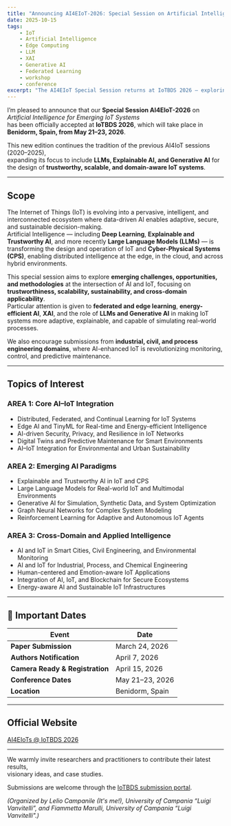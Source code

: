 ```yaml
---
title: "Announcing AI4EIoT-2026: Special Session on Artificial Intelligence for Emerging IoT Systems"
date: 2025-10-15
tags:
    - IoT 
    - Artificial Intelligence
    - Edge Computing 
    - LLM 
    - XAI 
    - Generative AI 
    - Federated Learning
    - workshop
    - conference
excerpt: "The AI4EIoT Special Session returns at IoTBDS 2026 — exploring AI, LLMs, and Generative Intelligence for next-generation IoT and cyber-physical systems."
---
```


I’m pleased to announce that our **Special Session AI4EIoT-2026** on *Artificial Intelligence for Emerging IoT Systems*  
has been officially accepted at **IoTBDS 2026**, which will take place in **Benidorm, Spain, from May 21–23, 2026**.

This new edition continues the tradition of the previous AI4IoT sessions (2020–2025),  
expanding its focus to include **LLMs, Explainable AI, and Generative AI** for the design of **trustworthy, scalable, and domain-aware IoT systems**.

---

##  Scope

The Internet of Things (IoT) is evolving into a pervasive, intelligent, and interconnected ecosystem where data-driven AI enables adaptive, secure, and sustainable decision-making.  
Artificial Intelligence — including **Deep Learning**, **Explainable and Trustworthy AI**, and more recently **Large Language Models (LLMs)** — is transforming the design and operation of IoT and **Cyber-Physical Systems (CPS)**, enabling distributed intelligence at the edge, in the cloud, and across hybrid environments.

This special session aims to explore **emerging challenges, opportunities, and methodologies** at the intersection of AI and IoT, focusing on **trustworthiness, scalability, sustainability, and cross-domain applicability**.  
Particular attention is given to **federated and edge learning**, **energy-efficient AI**, **XAI**, and the role of **LLMs and Generative AI** in making IoT systems more adaptive, explainable, and capable of simulating real-world processes.

We also encourage submissions from **industrial, civil, and process engineering domains**, where AI-enhanced IoT is revolutionizing monitoring, control, and predictive maintenance.

---

##  Topics of Interest

### AREA 1: Core AI–IoT Integration
- Distributed, Federated, and Continual Learning for IoT Systems  
- Edge AI and TinyML for Real-time and Energy-efficient Intelligence  
- AI-driven Security, Privacy, and Resilience in IoT Networks  
- Digital Twins and Predictive Maintenance for Smart Environments  
- AI–IoT Integration for Environmental and Urban Sustainability  

### AREA 2: Emerging AI Paradigms
- Explainable and Trustworthy AI in IoT and CPS  
- Large Language Models for Real-world IoT and Multimodal Environments  
- Generative AI for Simulation, Synthetic Data, and System Optimization  
- Graph Neural Networks for Complex System Modeling  
- Reinforcement Learning for Adaptive and Autonomous IoT Agents  

### AREA 3: Cross-Domain and Applied Intelligence
- AI and IoT in Smart Cities, Civil Engineering, and Environmental Monitoring  
- AI and IoT for Industrial, Process, and Chemical Engineering  
- Human-centered and Emotion-aware IoT Applications  
- Integration of AI, IoT, and Blockchain for Secure Ecosystems  
- Energy-aware AI and Sustainable IoT Infrastructures  

---

## 📅 Important Dates

| Event | Date |
|-------|------|
| **Paper Submission** | March 24, 2026 |
| **Authors Notification** | April 7, 2026 |
| **Camera Ready & Registration** | April 15, 2026 |
| **Conference Dates** | May 21–23, 2026 |
| **Location** | Benidorm, Spain |

---

## Official Website

[AI4EIoTs @ IoTBDS 2026](https://iotbds.scitevents.org/AI4EIoTs.aspx)

---

We warmly invite researchers and practitioners to contribute their latest results,  
visionary ideas, and case studies.  

Submissions are welcome through the [IoTBDS submission portal](https://iotbds.scitevents.org/).  

*(Organized by Lelio Campanile (It's me!), University of Campania “Luigi Vanvitelli”, and Fiammetta Marulli, University of  Campania “Luigi Vanvitelli".)*